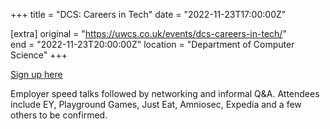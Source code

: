 +++
title = "DCS: Careers in Tech"
date = "2022-11-23T17:00:00Z"

[extra]
original = "https://uwcs.co.uk/events/dcs-careers-in-tech/"    
end = "2022-11-23T20:00:00Z"
location = "Department of Computer Science"
+++

[Sign up here](https://myadvantage.warwick.ac.uk/students/events/Detail/2736894)

Employer speed talks followed by networking and informal Q&A. Attendees include EY, Playground Games, Just Eat, Amniosec, Expedia and a few others to be confirmed.
